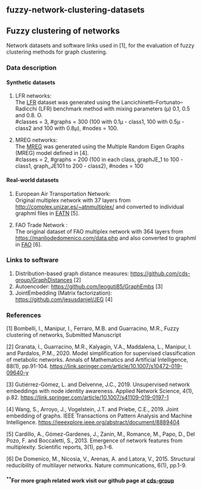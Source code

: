 
## fuzzy-network-clustering-datasets

## Fuzzy clustering of networks

Network datasets and software links used in [1], for the evaluation of fuzzy clustering methods for graph clustering.

### Data description

#### Synthetic datasets
1. LFR networks: <br /> The [LFR](/LFR/graphs) dataset was generated using the Lancichinetti–Fortunato–Radicchi (LFR) benchmark method with mixing parameters (μ) 0.1, 0.5 and 0.8. O.<br />
#classes = 3,  #graphs = 300 (100 with 0.1μ - class1, 100 with 0.5μ - class2 and 100 with 0.8μ),  #nodes = 100.
	
2. MREG networks: <br />
The [MREG](GraphData/Synthetic/MREG/graphs) was generated using the Multiple Random Eigen Graphs (MREG) model defined in [4].<br />
#classes = 2,  #graphs = 200 (100 in each class, graphJE_1 to 100 - class1, graph_JE101 to 200 - class2),  #nodes = 100
   
#### Real-world datasets
1. European Air Transportation Network:<br /> Original multiplex network with 37 layers from http://complex.unizar.es/~atnmultiplex/ and converted to individual graphml files in [EATN](GraphData/Synthetic/MREG/graphs) [5].

2. FAO Trade Network :<br /> The original dataset of FAO multiplex network with 364 layers from https://manliodedomenico.com/data.php and also converted to graphml in [FAO](GraphData/Synthetic/MREG/graphs) [6].


### Links to software

1. Distribution-based graph distance measures: https://github.com/cds-group/GraphDistances [2]
2. Autoencoder: https://github.com/leoguti85/GraphEmbs [3]
3. JointEmbedding (Matrix factorization): https://github.com/jesusdaniel/JEG [4]

### References
[1] Bombelli, I., Manipur, I., Ferraro, M.B. and Guarracino, M.R., Fuzzy clustering of networks, Submitted Manuscript

[2] Granata, I., Guarracino, M.R., Kalyagin, V.A., Maddalena, L., Manipur, I. and Pardalos, P.M., 2020. Model simplification for supervised classification of metabolic networks. Annals of Mathematics and Artificial Intelligence, 88(1), pp.91-104.
https://link.springer.com/article/10.1007/s10472-019-09640-y

[3] Gutiérrez-Gómez, L. and Delvenne, J.C., 2019. Unsupervised network embeddings with node identity awareness. Applied Network Science, 4(1), p.82. https://link.springer.com/article/10.1007/s41109-019-0197-1

[4] Wang, S., Arroyo, J., Vogelstein, J.T. and Priebe, C.E., 2019. Joint embedding of graphs. IEEE Transactions on Pattern Analysis and Machine Intelligence. https://ieeexplore.ieee.org/abstract/document/8889404

[5] Cardillo, A., Gómez-Gardenes, J., Zanin, M., Romance, M., Papo, D., Del Pozo, F. and Boccaletti, S., 2013. Emergence of network features from multiplexity. Scientific reports, 3(1), pp.1-6.

[6] De Domenico, M., Nicosia, V., Arenas, A. and Latora, V., 2015. Structural reducibility of multilayer networks. Nature communications, 6(1), pp.1-9.

#### <sup>**</sup>For more graph related work visit our github page at [cds-group](https://github.com/cds-group/)
